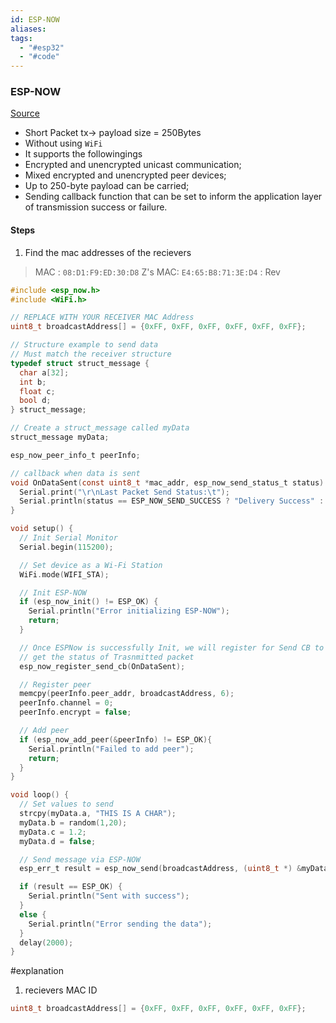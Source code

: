 ```yaml
---
id: ESP-NOW
aliases: 
tags:
  - "#esp32"
  - "#code"
---
```


### ESP-NOW

[Source](https://randomnerdtutorials.com/esp-now-esp32-arduino-ide/)

- Short Packet tx-> payload size = 250Bytes
- Without using `WiFi`
- It supports the followingings
- Encrypted and unencrypted unicast communication;
- Mixed encrypted and unencrypted peer devices;
- Up to 250-byte payload can be carried;
- Sending callback function that can be set to inform the application layer of transmission success or failure.

#### Steps

1. Find the mac addresses of the recievers

> MAC : `08:D1:F9:ED:30:D8`
> Z's MAC: `E4:65:B8:71:3E:D4` : Rev

```c
#include <esp_now.h>
#include <WiFi.h>

// REPLACE WITH YOUR RECEIVER MAC Address
uint8_t broadcastAddress[] = {0xFF, 0xFF, 0xFF, 0xFF, 0xFF, 0xFF};

// Structure example to send data
// Must match the receiver structure
typedef struct struct_message {
  char a[32];
  int b;
  float c;
  bool d;
} struct_message;

// Create a struct_message called myData
struct_message myData;

esp_now_peer_info_t peerInfo;

// callback when data is sent
void OnDataSent(const uint8_t *mac_addr, esp_now_send_status_t status) {
  Serial.print("\r\nLast Packet Send Status:\t");
  Serial.println(status == ESP_NOW_SEND_SUCCESS ? "Delivery Success" : "Delivery Fail");
}

void setup() {
  // Init Serial Monitor
  Serial.begin(115200);

  // Set device as a Wi-Fi Station
  WiFi.mode(WIFI_STA);

  // Init ESP-NOW
  if (esp_now_init() != ESP_OK) {
    Serial.println("Error initializing ESP-NOW");
    return;
  }

  // Once ESPNow is successfully Init, we will register for Send CB to
  // get the status of Trasnmitted packet
  esp_now_register_send_cb(OnDataSent);

  // Register peer
  memcpy(peerInfo.peer_addr, broadcastAddress, 6);
  peerInfo.channel = 0;
  peerInfo.encrypt = false;

  // Add peer
  if (esp_now_add_peer(&peerInfo) != ESP_OK){
    Serial.println("Failed to add peer");
    return;
  }
}

void loop() {
  // Set values to send
  strcpy(myData.a, "THIS IS A CHAR");
  myData.b = random(1,20);
  myData.c = 1.2;
  myData.d = false;

  // Send message via ESP-NOW
  esp_err_t result = esp_now_send(broadcastAddress, (uint8_t *) &myData, sizeof(myData));

  if (result == ESP_OK) {
    Serial.println("Sent with success");
  }
  else {
    Serial.println("Error sending the data");
  }
  delay(2000);
}
```

#explanation

1. recievers MAC ID

```c
uint8_t broadcastAddress[] = {0xFF, 0xFF, 0xFF, 0xFF, 0xFF, 0xFF};
```



